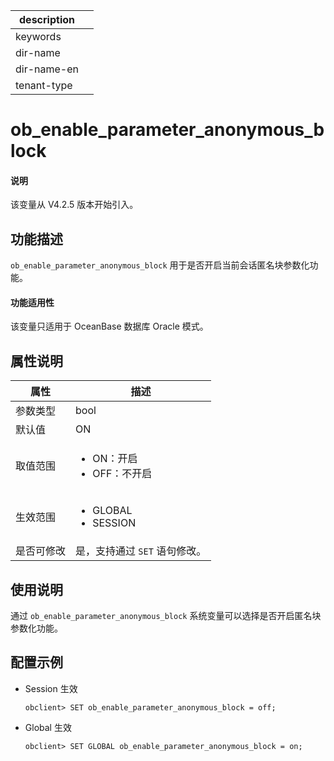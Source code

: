 |description||
|---|---|
|keywords||
|dir-name||
|dir-name-en||
|tenant-type||

# ob_enable_parameter_anonymous_block

<main id="notice" type='explain'>
  <h4>说明</h4>
  <p>该变量从 V4.2.5 版本开始引入。</p>
</main>

## 功能描述

`ob_enable_parameter_anonymous_block` 用于是否开启当前会话匿名块参数化功能。

<main id="notice">
  <h4>功能适用性</h4>
  <p>该变量只适用于 OceanBase 数据库 Oracle 模式。</p>
</main>

## 属性说明

| **属性**  |    **描述**  |
|---------|---------------|
| 参数类型    |    bool              |
| 默认值     |  ON  |
| 取值范围    | <ul><li>ON：开启  </li><li>OFF：不开启 </li></ul>                   |
| 生效范围    |  <ul><li>GLOBAL  </li><li>SESSION </li></ul>|
| 是否可修改 | 是，支持通过 `SET` 语句修改。|

## 使用说明

通过 `ob_enable_parameter_anonymous_block` 系统变量可以选择是否开启匿名块参数化功能。

## 配置示例

* Session 生效

  ```shell
  obclient> SET ob_enable_parameter_anonymous_block = off;
  ```

* Global 生效

  ```shell
  obclient> SET GLOBAL ob_enable_parameter_anonymous_block = on;
  ```
